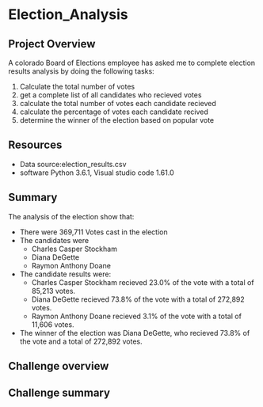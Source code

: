 # Election_Analysis

## Project Overview
A colorado Board of Elections employee has asked me to complete election results analysis by doing the following tasks:
1. Calculate the total number of votes
2. get a complete list of all candidates who recieved votes
3. calculate the total number of votes each candidate recieved
4. calculate the percentage of votes each candidate recived
5. determine the winner of the election based on popular vote

## Resources
- Data source:election_results.csv
- software Python 3.6.1, Visual studio code 1.61.0

## Summary
The analysis of the election show that:
- There were 369,711 Votes cast in the election
- The candidates were
  - Charles Casper Stockham
  - Diana DeGette
  - Raymon Anthony Doane
- The candidate results were:
  - Charles Casper Stockham recieved 23.0% of the vote with a total of 85,213 votes.
  - Diana DeGette recieved 73.8% of the vote with a total of 272,892 votes.
  - Raymon Anthony Doane recieved 3.1% of the vote with a total of 11,606 votes.
- The winner of the election was Diana DeGette, who recieved 73.8% of the vote and a total of 272,892 votes.
## Challenge overview
## Challenge summary
